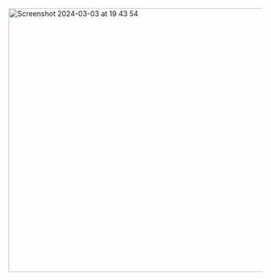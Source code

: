 <img width="523" alt="Screenshot 2024-03-03 at 19 43 54" src="https://github.com/ismoil793/HW-3-HW4-amazon/assets/33512473/c154872b-5eb3-4611-becc-4840a0bdc040">
